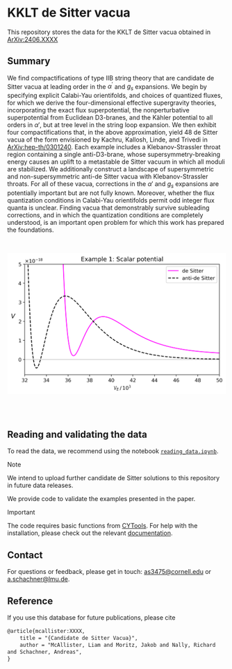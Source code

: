 

# KKLT de Sitter vacua

This repository stores the data for the KKLT de Sitter vacua obtained in [ArXiv:2406.XXXX](https://arxiv.org)


## Summary

We find compactifications of type IIB string theory that are candidate de Sitter vacua at leading order in the $\alpha^\prime$ and $g_s$ expansions. We begin by specifying explicit Calabi-Yau orientifolds, and choices of quantized fluxes, for which we derive the four-dimensional effective supergravity theories, incorporating the exact flux superpotential, the nonperturbative superpotential from Euclidean D3-branes, and the Kähler potential to all orders in $\alpha'$, but at tree level in the string loop expansion. We then exhibit four compactifications that, in the above approximation, yield 48 de Sitter vacua of the form envisioned by Kachru, Kallosh, Linde, and Trivedi in [ArXiv:hep-th/0301240](https://arxiv.org/abs/hep-th/0301240). Each example includes a Klebanov-Strassler throat region containing a single anti-D3-brane, whose supersymmetry-breaking energy causes an uplift to a metastable de Sitter vacuum in which all moduli are stabilized. We additionally construct a landscape of supersymmetric and non-supersymmetric anti-de Sitter vacua with Klebanov-Strassler throats. For all of these vacua, corrections in the $\alpha'$ and $g_s$ expansions are potentially important but are not fully known.  Moreover, whether the flux quantization conditions in Calabi-Yau orientifolds permit odd integer flux quanta is unclear. Finding vacua that demonstrably survive subleading corrections, and in which the quantization conditions are completely understood, is an important open problem for which this work has prepared the foundations. 

<br>

<p align="center">
  <img src="/images/manwe_uplift.png" width="600">
</p>


<br>

<br>



## Reading and validating the data





To read the data, we recommend using the notebook [`reading_data.ipynb`](/notebooks/reading_data.ipynb).

> [!NOTE]
> We intend to upload further candidate de Sitter solutions to this repository in future data releases.



We provide code to validate the examples presented in the paper.

> [!IMPORTANT]
> The code requires basic functions from [CYTools](https://cy.tools). For help with the installation, please check out the relevant [documentation](https://cy.tools/docs/getting-started/).



## Contact 


For questions or feedback, please get in touch: <as3475@cornell.edu> or <a.schachner@lmu.de>.


## Reference

If you use this database for future publications, please cite

```
@article{mcallister:XXXX,
    title = "{Candidate de Sitter Vacua}",
    author = "McAllister, Liam and Moritz, Jakob and Nally, Richard and Schachner, Andreas",
}
```

